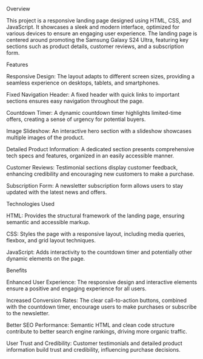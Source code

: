 Overview

This project is a responsive landing page designed using HTML, CSS, and JavaScript. It showcases a sleek and modern interface, optimized for various devices to ensure an engaging user experience. The landing page is centered around promoting the Samsung Galaxy S24 Ultra, featuring key sections such as product details, customer reviews, and a subscription form.




Features

Responsive Design: The layout adapts to different screen sizes, providing a seamless experience on desktops, tablets, and smartphones.

Fixed Navigation Header: A fixed header with quick links to important sections ensures easy navigation throughout the page.

Countdown Timer: A dynamic countdown timer highlights limited-time offers, creating a sense of urgency for potential buyers.

Image Slideshow: An interactive hero section with a slideshow showcases multiple images of the product.

Detailed Product Information: A dedicated section presents comprehensive tech specs and features, organized in an easily accessible manner.

Customer Reviews: Testimonial sections display customer feedback, enhancing credibility and encouraging new customers to make a purchase.

Subscription Form: A newsletter subscription form allows users to stay updated with the latest news and offers.




Technologies Used

HTML: Provides the structural framework of the landing page, ensuring semantic and accessible markup.

CSS: Styles the page with a responsive layout, including media queries, flexbox, and grid layout techniques.

JavaScript: Adds interactivity to the countdown timer and potentially other dynamic elements on the page.




Benefits

Enhanced User Experience: The responsive design and interactive elements ensure a positive and engaging experience for all users.

Increased Conversion Rates: The clear call-to-action buttons, combined with the countdown timer, encourage users to make purchases or subscribe to the newsletter.

Better SEO Performance: Semantic HTML and clean code structure contribute to better search engine rankings, driving more organic traffic.

User Trust and Credibility: Customer testimonials and detailed product information build trust and credibility, influencing purchase decisions.
